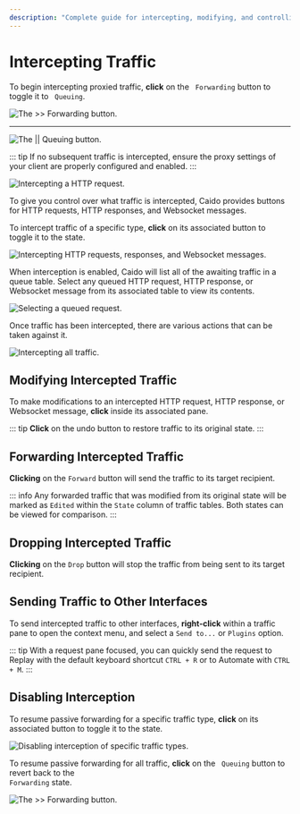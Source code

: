 ```yaml
---
description: "Complete guide for intercepting, modifying, and controlling HTTP/HTTPS traffic in Caido including forwarding, dropping, and editing capabilities."
---
```


# Intercepting Traffic

To begin intercepting proxied traffic, **click** on the <code><Icon icon="fas fa-angles-right" /> Forwarding</code> button to toggle it to <code><Icon icon="fas fa-pause" /> Queuing</code>.

<img alt="The >> Forwarding button." src="/_images/intercept_forwarding_button.png" center>

---

<img alt="The || Queuing button." src="/_images/intercept_queuing_button.png" center>

::: tip
If no subsequent traffic is intercepted, ensure the proxy settings of your client are properly configured and enabled.
:::

<img alt="Intercepting a HTTP request." src="/_images/intercept_request.png" center>

To give you control over what traffic is intercepted, Caido provides buttons for HTTP requests, HTTP responses, and Websocket messages.

To intercept traffic of a specific type, **click** on its associated button to toggle it to the <code><Icon icon="fas fa-pause" /></code> state.

<img alt="Intercepting HTTP requests, responses, and Websocket messages." src="/_images/intercept_queuing_state.png" center>

When interception is enabled, Caido will list all of the awaiting traffic in a queue table. Select any queued HTTP request, HTTP response, or Websocket message from its associated table to view its contents.

<img alt="Selecting a queued request." src="/_images/intercept_queue.png" center>

Once traffic has been intercepted, there are various actions that can be taken against it.

<img alt="Intercepting all traffic." src="/_images/intercept_all_traffic.png" center>

## Modifying Intercepted Traffic

To make modifications to an intercepted HTTP request, HTTP response, or Websocket message, **click** inside its associated pane.

::: tip
**Click** on the <code><Icon icon="fas fa-arrow-rotate-left" /></code> undo button to restore traffic to its original state.
:::

## Forwarding Intercepted Traffic

**Clicking** on the `Forward` button will send the traffic to its target recipient.

::: info
Any forwarded traffic that was modified from its original state will be marked as `Edited` within the `State` column of traffic tables. Both states can be viewed for comparison.
:::

## Dropping Intercepted Traffic

**Clicking** on the `Drop` button will stop the traffic from being sent to its target recipient.

## Sending Traffic to Other Interfaces

To send intercepted traffic to other interfaces, **right-click** within a traffic pane to open the context menu, and select a `Send to...` or `Plugins` option.

::: tip
With a request pane focused, you can quickly send the request to Replay with the default keyboard shortcut `CTRL + R` or to Automate with `CTRL + M`.
:::

## Disabling Interception

To resume passive forwarding for a specific traffic type, **click** on its associated button to toggle it to the <code><Icon icon="fas fa-angles-right" /></code> state.

<img alt="Disabling interception of specific traffic types." src="/_images/intercept_forwarding_state.png" center>

To resume passive forwarding for all traffic, **click** on the <code><Icon icon="fas fa-pause" /> Queuing</code> button to revert back to the <code><Icon icon="fas fa-angles-right" /> Forwarding</code> state.

<img alt="The >> Forwarding button." src="/_images/intercept_forwarding_button.png" center>
